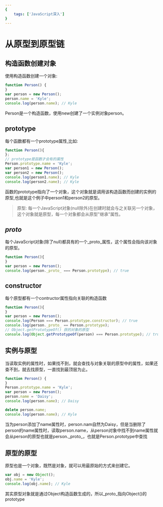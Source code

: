 ```yaml
---
{
    tags: ['JavaScript深入']
}
---
```

# 从原型到原型链

## 构造函数创建对象
使用构造函数创建一个对象:
``` js
function Person() {
}
var person = new Person();
person.name = 'Kyle';
console.log(person.name); // Kyle
```
Person是一个构造函数，使用new创建了一个实例对象person。

## prototype
每个函数都有一个prototype属性,比如:
``` js
function Person(){
};
// prototype是函数才会有的属性
Person.prototype.name = 'Kyle';
var person1 = new Person();
var person2 = new Person();
console.log(person1.name); // Kyle
console.log(person2.name); // Kyle
```
函数的prototype指向了一个对象，这个对象就是调用该构造函数而创建的实例的原型,也就是这个例子中person1和person2的原型。

> 原型: 每一个JavaScript对象(null除外)在创建时就会与之关联另一个对象，这个对象就是原型，每一个对象都会从原型"继承"属性。

## _proto_
每个JavaScript对象(除了null)都具有的一个\_proto\_属性，这个属性会指向该对象的原型。
``` js
function Person(){
}
var person = new Person();
console.log(person._proto_ === Person.prototype); // true
```

## constructor
每个原型都有一个contructor属性指向关联的构造函数
``` js
function Person(){
}
var person = new Person();
console.log(Person === Person.prototype.constructor); // true
console.log(person._proto_ == Person.prototype);
// Object.getPrototypeOf() 获的对象的原型
console.log(Object.getPrototypeOf(person) === Person.prototype); // true
```

## 实例与原型
当读取实例的属性时，如果找不到，就会查找与对象关联的原型中的属性，如果还查不到，就去找原型，一直找到最顶层为止。
``` js
function Person() {
}
Person.prototype.name = 'Kyle';
var person = new Person();
person.name = 'Daisy';
console.log(person.name); // Daisy

delete person.name;
console.log(person.name); // Kyle
```
当为person添加了name属性时，person.nam自然为Daisy，但是当删除了person的name属性时，读取person.name，从person对象中找不到name属性就会从person的原型也就是person.\_proto_，也就是Person.prototype中查找

## 原型的原型
原型也是一个对象，既然是对象，就可以用最原始的方式来创建它。
``` js
var obj = new Object();
obj.name = 'Kyle';
console.log(obj.name); // Kyle
```
其实原型对象就是通过Object构造函数生成的，所以\_proto_指向Object()的prototype


